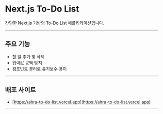 # Next.js To-Do List

간단한 Next.js 기반의 To-Do List 애플리케이션입니다.

---

## 주요 기능

- 할 일 추가 및 삭제
- 입력값 공백 방지
- 컴포넌트 분리로 유지보수 용이

---

## 배포 사이트

- [https://ahra-to-do-list.vercel.app](https://ahra-to-do-list.vercel.app)

---